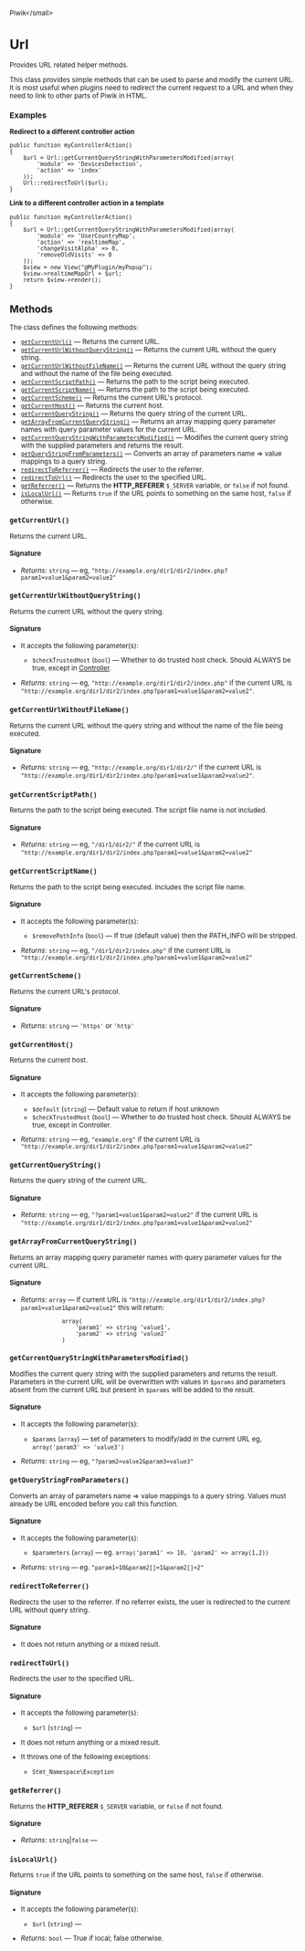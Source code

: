 <small>Piwik\</small>

Url
===

Provides URL related helper methods.

This class provides simple methods that can be used to parse and modify
the current URL. It is most useful when plugins need to redirect the current
request to a URL and when they need to link to other parts of Piwik in
HTML.

### Examples

**Redirect to a different controller action**

    public function myControllerAction()
    {
        $url = Url::getCurrentQueryStringWithParametersModified(array(
            'module' => 'DevicesDetection',
            'action' => 'index'
        ));
        Url::redirectToUrl($url);
    }

**Link to a different controller action in a template**

    public function myControllerAction()
    {
        $url = Url::getCurrentQueryStringWithParametersModified(array(
            'module' => 'UserCountryMap',
            'action' => 'realtimeMap',
            'changeVisitAlpha' => 0,
            'removeOldVisits' => 0
        ));
        $view = new View("@MyPlugin/myPopup");
        $view->realtimeMapUrl = $url;
        return $view->render();
    }

Methods
-------

The class defines the following methods:

- [`getCurrentUrl()`](#getcurrenturl) &mdash; Returns the current URL.
- [`getCurrentUrlWithoutQueryString()`](#getcurrenturlwithoutquerystring) &mdash; Returns the current URL without the query string.
- [`getCurrentUrlWithoutFileName()`](#getcurrenturlwithoutfilename) &mdash; Returns the current URL without the query string and without the name of the file being executed.
- [`getCurrentScriptPath()`](#getcurrentscriptpath) &mdash; Returns the path to the script being executed.
- [`getCurrentScriptName()`](#getcurrentscriptname) &mdash; Returns the path to the script being executed.
- [`getCurrentScheme()`](#getcurrentscheme) &mdash; Returns the current URL's protocol.
- [`getCurrentHost()`](#getcurrenthost) &mdash; Returns the current host.
- [`getCurrentQueryString()`](#getcurrentquerystring) &mdash; Returns the query string of the current URL.
- [`getArrayFromCurrentQueryString()`](#getarrayfromcurrentquerystring) &mdash; Returns an array mapping query parameter names with query parameter values for the current URL.
- [`getCurrentQueryStringWithParametersModified()`](#getcurrentquerystringwithparametersmodified) &mdash; Modifies the current query string with the supplied parameters and returns the result.
- [`getQueryStringFromParameters()`](#getquerystringfromparameters) &mdash; Converts an array of parameters name => value mappings to a query string.
- [`redirectToReferrer()`](#redirecttoreferrer) &mdash; Redirects the user to the referrer.
- [`redirectToUrl()`](#redirecttourl) &mdash; Redirects the user to the specified URL.
- [`getReferrer()`](#getreferrer) &mdash; Returns the **HTTP_REFERER** `$_SERVER` variable, or `false` if not found.
- [`isLocalUrl()`](#islocalurl) &mdash; Returns `true` if the URL points to something on the same host, `false` if otherwise.

<a name="getcurrenturl" id="getcurrenturl"></a>
<a name="getCurrentUrl" id="getCurrentUrl"></a>
### `getCurrentUrl()`

Returns the current URL.

#### Signature


- *Returns:*  `string` &mdash;
    eg, `"http://example.org/dir1/dir2/index.php?param1=value1&param2=value2"`

<a name="getcurrenturlwithoutquerystring" id="getcurrenturlwithoutquerystring"></a>
<a name="getCurrentUrlWithoutQueryString" id="getCurrentUrlWithoutQueryString"></a>
### `getCurrentUrlWithoutQueryString()`

Returns the current URL without the query string.

#### Signature

-  It accepts the following parameter(s):
    - `$checkTrustedHost` (`bool`) &mdash;
       Whether to do trusted host check. Should ALWAYS be true, except in [Controller](/api-reference/Piwik/Plugin/Controller).

- *Returns:*  `string` &mdash;
    eg, `"http://example.org/dir1/dir2/index.php"` if the current URL is
               `"http://example.org/dir1/dir2/index.php?param1=value1&param2=value2"`.

<a name="getcurrenturlwithoutfilename" id="getcurrenturlwithoutfilename"></a>
<a name="getCurrentUrlWithoutFileName" id="getCurrentUrlWithoutFileName"></a>
### `getCurrentUrlWithoutFileName()`

Returns the current URL without the query string and without the name of the file
being executed.

#### Signature


- *Returns:*  `string` &mdash;
    eg, `"http://example.org/dir1/dir2/"` if the current URL is
               `"http://example.org/dir1/dir2/index.php?param1=value1&param2=value2"`.

<a name="getcurrentscriptpath" id="getcurrentscriptpath"></a>
<a name="getCurrentScriptPath" id="getCurrentScriptPath"></a>
### `getCurrentScriptPath()`

Returns the path to the script being executed. The script file name is not included.

#### Signature


- *Returns:*  `string` &mdash;
    eg, `"/dir1/dir2/"` if the current URL is
               `"http://example.org/dir1/dir2/index.php?param1=value1&param2=value2"`

<a name="getcurrentscriptname" id="getcurrentscriptname"></a>
<a name="getCurrentScriptName" id="getCurrentScriptName"></a>
### `getCurrentScriptName()`

Returns the path to the script being executed. Includes the script file name.

#### Signature

-  It accepts the following parameter(s):
    - `$removePathInfo` (`bool`) &mdash;
       If true (default value) then the PATH_INFO will be stripped.

- *Returns:*  `string` &mdash;
    eg, `"/dir1/dir2/index.php"` if the current URL is
               `"http://example.org/dir1/dir2/index.php?param1=value1&param2=value2"`

<a name="getcurrentscheme" id="getcurrentscheme"></a>
<a name="getCurrentScheme" id="getCurrentScheme"></a>
### `getCurrentScheme()`

Returns the current URL's protocol.

#### Signature


- *Returns:*  `string` &mdash;
    `'https'` or `'http'`

<a name="getcurrenthost" id="getcurrenthost"></a>
<a name="getCurrentHost" id="getCurrentHost"></a>
### `getCurrentHost()`

Returns the current host.

#### Signature

-  It accepts the following parameter(s):
    - `$default` (`string`) &mdash;
       Default value to return if host unknown
    - `$checkTrustedHost` (`bool`) &mdash;
       Whether to do trusted host check. Should ALWAYS be true, except in Controller.

- *Returns:*  `string` &mdash;
    eg, `"example.org"` if the current URL is
               `"http://example.org/dir1/dir2/index.php?param1=value1&param2=value2"`

<a name="getcurrentquerystring" id="getcurrentquerystring"></a>
<a name="getCurrentQueryString" id="getCurrentQueryString"></a>
### `getCurrentQueryString()`

Returns the query string of the current URL.

#### Signature


- *Returns:*  `string` &mdash;
    eg, `"?param1=value1&param2=value2"` if the current URL is
               `"http://example.org/dir1/dir2/index.php?param1=value1&param2=value2"`

<a name="getarrayfromcurrentquerystring" id="getarrayfromcurrentquerystring"></a>
<a name="getArrayFromCurrentQueryString" id="getArrayFromCurrentQueryString"></a>
### `getArrayFromCurrentQueryString()`

Returns an array mapping query parameter names with query parameter values for
the current URL.

#### Signature


- *Returns:*  `array` &mdash;
    If current URL is `"http://example.org/dir1/dir2/index.php?param1=value1&param2=value2"`
              this will return:

                  array(
                      'param1' => string 'value1',
                      'param2' => string 'value2'
                  )

<a name="getcurrentquerystringwithparametersmodified" id="getcurrentquerystringwithparametersmodified"></a>
<a name="getCurrentQueryStringWithParametersModified" id="getCurrentQueryStringWithParametersModified"></a>
### `getCurrentQueryStringWithParametersModified()`

Modifies the current query string with the supplied parameters and returns
the result. Parameters in the current URL will be overwritten with values
in `$params` and parameters absent from the current URL but present in `$params`
will be added to the result.

#### Signature

-  It accepts the following parameter(s):
    - `$params` (`array`) &mdash;
       set of parameters to modify/add in the current URL eg, `array('param3' => 'value3')`

- *Returns:*  `string` &mdash;
    eg, `"?param2=value2&param3=value3"`

<a name="getquerystringfromparameters" id="getquerystringfromparameters"></a>
<a name="getQueryStringFromParameters" id="getQueryStringFromParameters"></a>
### `getQueryStringFromParameters()`

Converts an array of parameters name => value mappings to a query
string. Values must already be URL encoded before you call this function.

#### Signature

-  It accepts the following parameter(s):
    - `$parameters` (`array`) &mdash;
       eg. `array('param1' => 10, 'param2' => array(1,2))`

- *Returns:*  `string` &mdash;
    eg. `"param1=10&param2[]=1&param2[]=2"`

<a name="redirecttoreferrer" id="redirecttoreferrer"></a>
<a name="redirectToReferrer" id="redirectToReferrer"></a>
### `redirectToReferrer()`

Redirects the user to the referrer. If no referrer exists, the user is redirected
to the current URL without query string.

#### Signature

- It does not return anything or a mixed result.

<a name="redirecttourl" id="redirecttourl"></a>
<a name="redirectToUrl" id="redirectToUrl"></a>
### `redirectToUrl()`

Redirects the user to the specified URL.

#### Signature

-  It accepts the following parameter(s):
    - `$url` (`string`) &mdash;
      
- It does not return anything or a mixed result.
- It throws one of the following exceptions:
    - `Stmt_Namespace\Exception`

<a name="getreferrer" id="getreferrer"></a>
<a name="getReferrer" id="getReferrer"></a>
### `getReferrer()`

Returns the **HTTP_REFERER** `$_SERVER` variable, or `false` if not found.

#### Signature


- *Returns:*  `string`|`false` &mdash;
    

<a name="islocalurl" id="islocalurl"></a>
<a name="isLocalUrl" id="isLocalUrl"></a>
### `isLocalUrl()`

Returns `true` if the URL points to something on the same host, `false` if otherwise.

#### Signature

-  It accepts the following parameter(s):
    - `$url` (`string`) &mdash;
      

- *Returns:*  `bool` &mdash;
    True if local; false otherwise.

